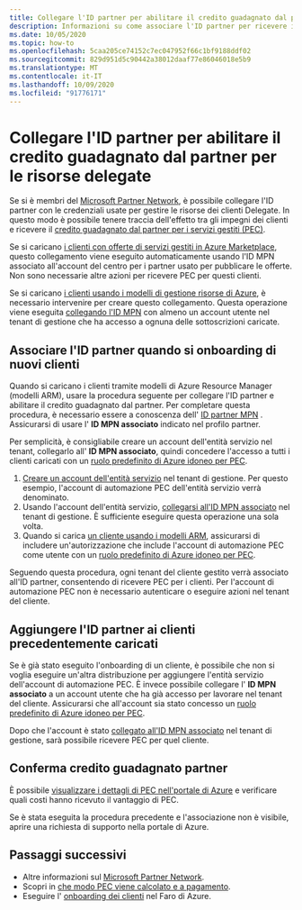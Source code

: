 ```yaml
---
title: Collegare l'ID partner per abilitare il credito guadagnato dal partner per le risorse delegate
description: Informazioni su come associare l'ID partner per ricevere il credito guadagnato dal partner (PEC) sulle risorse dei clienti gestite tramite Azure Lighthouse.
ms.date: 10/05/2020
ms.topic: how-to
ms.openlocfilehash: 5caa205ce74152c7ec047952f66c1bf9188ddf02
ms.sourcegitcommit: 829d951d5c90442a38012daaf77e86046018e5b9
ms.translationtype: MT
ms.contentlocale: it-IT
ms.lasthandoff: 10/09/2020
ms.locfileid: "91776171"
---
```

# <a name="link-your-partner-id-to-enable-partner-earned-credit-on-delegated-resources"></a>Collegare l'ID partner per abilitare il credito guadagnato dal partner per le risorse delegate

Se si è membri del [Microsoft Partner Network](https://partner.microsoft.com/), è possibile collegare l'ID partner con le credenziali usate per gestire le risorse dei clienti Delegate. In questo modo è possibile tenere traccia dell'effetto tra gli impegni dei clienti e ricevere il [credito guadagnato dal partner per i servizi gestiti (PEC)](/partner-center/partner-earned-credit).

Se si caricano [i clienti con offerte di servizi gestiti in Azure Marketplace](publish-managed-services-offers.md), questo collegamento viene eseguito automaticamente usando l'ID MPN associato all'account del centro per i partner usato per pubblicare le offerte. Non sono necessarie altre azioni per ricevere PEC per questi clienti.

Se si caricano [i clienti usando i modelli di gestione risorse di Azure](onboard-customer.md), è necessario intervenire per creare questo collegamento. Questa operazione viene eseguita [collegando l'ID MPN](../../cost-management-billing/manage/link-partner-id.md) con almeno un account utente nel tenant di gestione che ha accesso a ognuna delle sottoscrizioni caricate.

## <a name="associate-your-partner-id-when-you-onboard-new-customers"></a>Associare l'ID partner quando si onboarding di nuovi clienti

Quando si caricano i clienti tramite modelli di Azure Resource Manager (modelli ARM), usare la procedura seguente per collegare l'ID partner e abilitare il credito guadagnato dal partner. Per completare questa procedura, è necessario essere a conoscenza dell' [ID partner MPN](/partner-center/partner-center-account-setup#locate-your-mpn-id) . Assicurarsi di usare l' **ID MPN associato** indicato nel profilo partner.

Per semplicità, è consigliabile creare un account dell'entità servizio nel tenant, collegarlo all' **ID MPN associato**, quindi concedere l'accesso a tutti i clienti caricati con un [ruolo predefinito di Azure idoneo per PEC](https://docs.microsoft.com/partner-center/azure-roles-perms-pec).

1. [Creare un account dell'entità servizio](../../active-directory/develop/howto-authenticate-service-principal-powershell.md) nel tenant di gestione. Per questo esempio, l'account di automazione PEC dell'entità servizio verrà denominato.
1. Usando l'account dell'entità servizio, [collegarsi all'ID MPN associato](../../cost-management-billing/manage/link-partner-id.md#link-to-a-partner-id) nel tenant di gestione. È sufficiente eseguire questa operazione una sola volta.
1. Quando si carica [un cliente usando i modelli ARM](onboard-customer.md), assicurarsi di includere un'autorizzazione che include l'account di automazione PEC come utente con un [ruolo predefinito di Azure idoneo per PEC](https://docs.microsoft.com/partner-center/azure-roles-perms-pec).

Seguendo questa procedura, ogni tenant del cliente gestito verrà associato all'ID partner, consentendo di ricevere PEC per i clienti. Per l'account di automazione PEC non è necessario autenticare o eseguire azioni nel tenant del cliente.

## <a name="add-your-partner-id-to-previously-onboarded-customers"></a>Aggiungere l'ID partner ai clienti precedentemente caricati

Se è già stato eseguito l'onboarding di un cliente, è possibile che non si voglia eseguire un'altra distribuzione per aggiungere l'entità servizio dell'account di automazione PEC. È invece possibile collegare l' **ID MPN associato** a un account utente che ha già accesso per lavorare nel tenant del cliente. Assicurarsi che all'account sia stato concesso un [ruolo predefinito di Azure idoneo per PEC](https://docs.microsoft.com/partner-center/azure-roles-perms-pec).

Dopo che l'account è stato [collegato all'ID MPN associato](../../cost-management-billing/manage/link-partner-id.md#link-to-a-partner-id) nel tenant di gestione, sarà possibile ricevere PEC per quel cliente.

## <a name="confirm-partner-earned-credit"></a>Conferma credito guadagnato partner

È possibile [visualizzare i dettagli di PEC nell'portale di Azure](/partner-center/partner-earned-credit-explanation#azure-cost-management) e verificare quali costi hanno ricevuto il vantaggio di PEC.

Se è stata eseguita la procedura precedente e l'associazione non è visibile, aprire una richiesta di supporto nella portale di Azure.

## <a name="next-steps"></a>Passaggi successivi

- Altre informazioni sul [Microsoft Partner Network](/partner-center/mpn-overview).
- Scopri in [che modo PEC viene calcolato e a pagamento](/partner-center/partner-earned-credit-explanation).
- Eseguire l' [onboarding dei clienti](onboard-customer.md) nel Faro di Azure.

